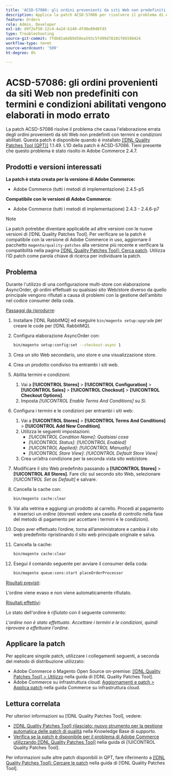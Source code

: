 ```yaml
---
title: 'ACSD-57086: gli ordini provenienti da siti Web non predefiniti con termini e condizioni abilitati vengono elaborati in modo errato'
description: Applica la patch ACSD-57086 per risolvere il problema di Adobe Commerce, a causa del quale gli ordini provenienti da siti Web non predefiniti con termini e condizioni abilitati non vengono elaborati correttamente.
feature: Orders
role: Admin, Developer
exl-id: d9f2ef50-12c4-4a2d-b140-dfd0e8948fd3
type: Troubleshooting
source-git-commit: 7fdb02a6d89d50ea593c5fd99d78101f89198424
workflow-type: tm+mt
source-wordcount: '509'
ht-degree: 0%

---
```


# ACSD-57086: gli ordini provenienti da siti Web non predefiniti con termini e condizioni abilitati vengono elaborati in modo errato

La patch ACSD-57086 risolve il problema che causa l&#39;elaborazione errata degli ordini provenienti da siti Web non predefiniti con termini e condizioni abilitati. Questa patch è disponibile quando è installato [[!DNL Quality Patches Tool (QPT)]](https://experienceleague.adobe.com/en/docs/commerce-operations/tools/quality-patches-tool/quality-patches-tool-to-self-serve-quality-patches) 1.1.49. L’ID della patch è ACSD-57086. Tieni presente che questo problema è stato risolto in Adobe Commerce 2.4.7.

## Prodotti e versioni interessati

**La patch è stata creata per la versione di Adobe Commerce:**

* Adobe Commerce (tutti i metodi di implementazione) 2.4.5-p5

**Compatibile con le versioni di Adobe Commerce:**

* Adobe Commerce (tutti i metodi di implementazione) 2.4.3 - 2.4.6-p7

>[!NOTE]
>
>La patch potrebbe diventare applicabile ad altre versioni con le nuove versioni di [!DNL Quality Patches Tool]. Per verificare se la patch è compatibile con la versione di Adobe Commerce in uso, aggiornare il pacchetto `magento/quality-patches` alla versione più recente e verificare la compatibilità nella pagina [[!DNL Quality Patches Tool]: Cerca patch](https://experienceleague.adobe.com/tools/commerce-quality-patches/index.html). Utilizza l’ID patch come parola chiave di ricerca per individuare la patch.

## Problema

Durante l&#39;utilizzo di una configurazione multi-store con elaborazione AsyncOrder, gli ordini effettuati su qualsiasi sito Web/store diverso da quello principale vengono rifiutati a causa di problemi con la gestione dell&#39;ambito nel codice consumer della coda.

<u>Passaggi da riprodurre</u>:

1. Installare [!DNL RabbitMQ] ed eseguire `bin/magento setup:upgrade` per creare le code per [!DNL RabbitMQ].
1. Configura elaborazione AsyncOrder con:

   ```bash
   bin/magento setup:config:set --checkout-async 1
   ```

1. Crea un sito Web secondario, uno store e una visualizzazione store.
1. Crea un prodotto condiviso tra entrambi i siti web.
1. Abilita termini e condizioni:
   1. Vai a **[!UICONTROL Stores]** > **[!UICONTROL Configuration]** > **[!UICONTROL Sales]** > **[!UICONTROL Checkout]** > **[!UICONTROL Checkout Options]**.
   1. Imposta *[!UICONTROL Enable Terms And Conditions]* su *Sì*.
1. Configura i termini e le condizioni per entrambi i siti web:
   1. Vai a **[!UICONTROL Stores]** > **[!UICONTROL Terms And Conditions]** > **[!UICONTROL Add New Condition]**.
   1. Utilizza le seguenti impostazioni:
      * *[!UICONTROL Condition Name]*: *Qualsiasi cosa*
      * *[!UICONTROL Status]*: *[!UICONTROL Enabled]*
      * *[!UICONTROL Applied]*: *[!UICONTROL Manually]*
      * *[!UICONTROL Store View]*: *[!UICONTROL Default Store View]*
   1. Crea un’altra condizione per la seconda vista sito web/store.
1. Modificare il sito Web predefinito passando a **[!UICONTROL Stores]** > **[!UICONTROL All Stores]**. Fare clic sul secondo sito Web, selezionare *[!UICONTROL Set as Default]* e salvare.
1. Cancella la cache con:

   ```bash
   bin/magento cache:clear
   ```

1. Vai alla vetrina e aggiungi un prodotto al carrello. Procedi al pagamento e inserisci un ordine (dovresti vedere una casella di controllo nella fase del metodo di pagamento per accettare i termini e le condizioni).
1. Dopo aver effettuato l’ordine, torna all’amministratore e cambia il sito web predefinito ripristinando il sito web principale originale e salva.
1. Cancella la cache:

   ```bash
   bin/magento cache:clear
   ```

1. Esegui il comando seguente per avviare il consumer della coda:

   ```bash
   bin/magento queue:cons:start placeOrderProcessor
   ```

<u>Risultati previsti</u>:

L&#39;ordine viene evaso e non viene automaticamente rifiutato.

<u>Risultati effettivi</u>:

Lo stato dell&#39;ordine è *rifiutato* con il seguente commento:

*L&#39;ordine non è stato effettuato. Accettare i termini e le condizioni, quindi riprovare a effettuare l&#39;ordine.*

## Applicare la patch

Per applicare singole patch, utilizzare i collegamenti seguenti, a seconda del metodo di distribuzione utilizzato:

* Adobe Commerce o Magento Open Source on-premise: [[!DNL Quality Patches Tool] > Utilizzo](/help/tools/quality-patches-tool/usage.md) nella guida di [!DNL Quality Patches Tool].
* Adobe Commerce su infrastruttura cloud: [Aggiornamenti e patch > Applica patch](https://experienceleague.adobe.com/docs/commerce-cloud-service/user-guide/develop/upgrade/apply-patches.html) nella guida Commerce su infrastruttura cloud.

## Lettura correlata

Per ulteriori informazioni su [!DNL Quality Patches Tool], vedere:

* [[!DNL Quality Patches Tool] rilasciato: nuovo strumento per la gestione automatica delle patch di qualità](https://experienceleague.adobe.com/en/docs/commerce-operations/tools/quality-patches-tool/quality-patches-tool-to-self-serve-quality-patches) nella Knowledge Base di supporto.
* [Verifica se la patch è disponibile per il problema di Adobe Commerce utilizzando  [!DNL Quality Patches Tool]](/help/tools/quality-patches-tool/patches-available-in-qpt/check-patch-for-magento-issue-with-magento-quality-patches.md) nella guida di [!UICONTROL Quality Patches Tool].


Per informazioni sulle altre patch disponibili in QPT, fare riferimento a [[!DNL Quality Patches Tool]: Cercare le patch](https://experienceleague.adobe.com/tools/commerce-quality-patches/index.html) nella guida di [!DNL Quality Patches Tool].
